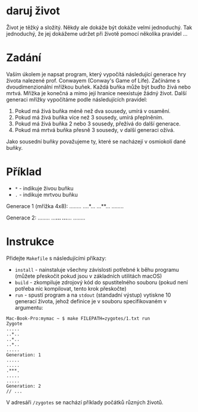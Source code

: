 # daruj život

Život je těžký a složitý. Někdy ale dokáže být dokáže velmi jednoduchý. Tak jednoduchý, že jej dokážeme udržet při životě pomocí několika pravidel ...

# Zadání

Vaším úkolem je napsat program, který vypočítá následující generace hry života nalezené prof. Conwayem (Conway's Game of Life). Začínáme s dvoudimenzionální mřížkou buňek. Každá buňka může být buďto živá nebo mrtvá. Mřížka je konečná a mimo její hranice neexistuje žádný život. Další generaci mřížky vypočítáme podle následujících pravidel:

1. Pokud má živá buňka méně než dva sousedy, umírá v osamění.
2. Pokud má živá buňka více než 3 sousedy, umírá přeplněním.
3. Pokud má živá buňka 2 nebo 3 sousedy, přežívá do další generace.
4. Pokud má mrtvá buňka přesně 3 sousedy, v další generaci ožívá.

Jako sousední buňky považujeme ty, které se nacházejí v osmiokolí dané buňky.

# Příklad

- `*` - indikuje živou buňku
- `.` - indikuje mrtvou buňku

Generace 1 (mřížka 4x8):
........
....*...
...**...
........

Generace 2:
........
...**...
...**...
........

# Instrukce

Přidejte `Makefile` s následujícími příkazy:
- `install` - nainstaluje všechny závislosti potřebné k běhu programu (můžete přeskočit pokud jsou v základních utilitách macOS)
- `build` - zkompiluje zdrojový kód do spustitelného souboru (pokud není potřeba nic kompilovat, tento krok přeskočte)
- `run` - spustí program a na `stdout` (standadní výstup) vytiskne 10 generací života, jehož definice je v souboru specifikovaném v argumentu:

```
Mac-Book-Pro:mymac ~ $ make FILEPATH=zygotes/1.txt run
Zygote
.....
..*..
..*..
..*..
.....
Generation: 1
.....
.....
.***.
.....
.....
Generation: 2
// ...

```

V adresáři `/zygotes` se nachází příklady počátků různých životů.
